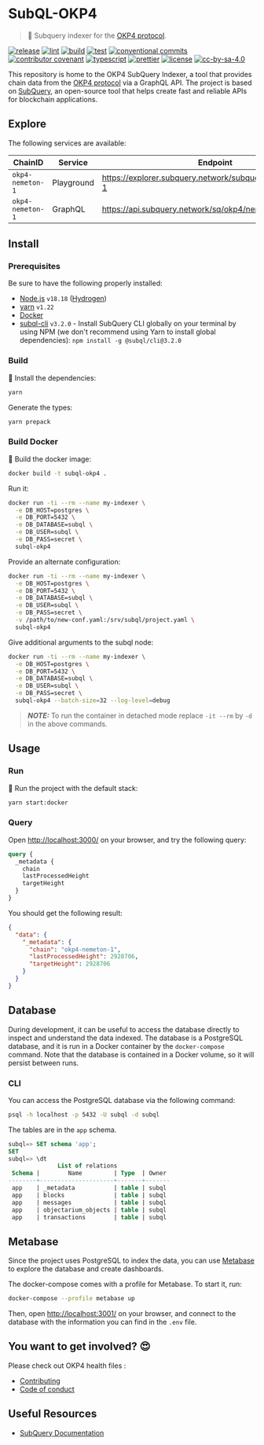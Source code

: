 # SubQL-OKP4

> 🔁 Subquery indexer for the [OKP4 protocol](https://okp4.network).

[![release](https://img.shields.io/github/v/release/okp4/subql-okp4?style=for-the-badge&logo=github)](https://github.com/okp4/subql-okp4/releases)
[![lint](https://img.shields.io/github/actions/workflow/status/okp4/subql-okp4/lint.yml?label=lint&style=for-the-badge&logo=github)](https://github.com/okp4/subql-okp4/actions/workflows/lint.yml)
[![build](https://img.shields.io/github/actions/workflow/status/okp4/subql-okp4/build.yml?branch=main&label=build&style=for-the-badge&logo=github)](https://github.com/okp4/subql-okp4/actions/workflows/build.yml)
[![test](https://img.shields.io/github/actions/workflow/status/okp4/dataverse-portal/test.yml?branch=main&label=test&style=for-the-badge&logo=github)](https://github.com/okp4/dataverse-portal/actions/workflows/test.yml)
[![conventional commits](https://img.shields.io/badge/Conventional%20Commits-1.0.0-yellow.svg?style=for-the-badge&logo=conventionalcommits)](https://conventionalcommits.org)
[![contributor covenant](https://img.shields.io/badge/Contributor%20Covenant-2.1-4baaaa.svg?style=for-the-badge)](https://github.com/okp4/.github/blob/main/CODE_OF_CONDUCT.md)
[![typescript](https://img.shields.io/badge/typescript-%23007ACC.svg?style=for-the-badge&logo=typescript&logoColor=white)](https://www.typescriptlang.org/)
[![prettier](https://img.shields.io/badge/prettier-1A2C34?style=for-the-badge&logo=prettier&logoColor=F7BA3E)](https://github.com/prettier/prettier)
[![license][bsd-3-clause-image]][bsd-3-clause]
[![cc-by-sa-4.0][cc-by-sa-image]][cc-by-sa]

This repository is home to the OKP4 SubQuery Indexer, a tool that provides chain data from the [OKP4 protocol](https://okp4.network) via a GraphQL API. The project is based on [SubQuery](https://subquery.network/), an open-source tool that helps create fast and reliable APIs for blockchain applications.

## Explore

The following services are available:

| ChainID          | Service    | Endpoint                                                    |
| ---------------- | ---------- | ----------------------------------------------------------- |
| `okp4-nemeton-1` | Playground | <https://explorer.subquery.network/subquery/okp4/nemeton-1> |
| `okp4-nemeton-1` | GraphQL    | <https://api.subquery.network/sq/okp4/nemeton-1>            |

## Install

### Prerequisites

Be sure to have the following properly installed:

- [Node.js](https://nodejs.org/en/) `v18.18` ([Hydrogen](https://nodejs.org/en/blog/release/v18.18.0/))
- [yarn](https://yarnpkg.com/) `v1.22`
- [Docker](https://www.docker.com/)
- [subql-cli](https://academy.subquery.network/run_publish/cli.html#installation) `v3.2.0` - Install SubQuery CLI globally on your terminal by using NPM (we don't recommend using Yarn to install global dependencies): `npm install -g @subql/cli@3.2.0`

### Build

🚚 Install the dependencies:

```sh
yarn
```

Generate the types:

```sh
yarn prepack
```

### Build Docker

🐳 Build the docker image:

```sh
docker build -t subql-okp4 .
```

Run it:

```sh
docker run -ti --rm --name my-indexer \
  -e DB_HOST=postgres \
  -e DB_PORT=5432 \
  -e DB_DATABASE=subql \
  -e DB_USER=subql \
  -e DB_PASS=secret \
  subql-okp4
```

Provide an alternate configuration:

```sh
docker run -ti --rm --name my-indexer \
  -e DB_HOST=postgres \
  -e DB_PORT=5432 \
  -e DB_DATABASE=subql \
  -e DB_USER=subql \
  -e DB_PASS=secret \
  -v /path/to/new-conf.yaml:/srv/subql/project.yaml \
  subql-okp4
```

Give additional arguments to the subql node:

```sh
docker run -ti --rm --name my-indexer \
  -e DB_HOST=postgres \
  -e DB_PORT=5432 \
  -e DB_DATABASE=subql \
  -e DB_USER=subql \
  -e DB_PASS=secret \
  subql-okp4 --batch-size=32 --log-level=debug
```

> **_NOTE:_** To run the container in detached mode replace `-it --rm` by `-d` in the above commands.

## Usage

### Run

🚀 Run the project with the default stack:

```sh
yarn start:docker
```

### Query

Open <http://localhost:3000/> on your browser, and try the following query:

```graphql
query {
  _metadata {
    chain
    lastProcessedHeight
    targetHeight
  }
}
```

You should get the following result:

```json
{
  "data": {
    "_metadata": {
      "chain": "okp4-nemeton-1",
      "lastProcessedHeight": 2928706,
      "targetHeight": 2928706
    }
  }
}
```

## Database

During development, it can be useful to access the database directly to inspect and understand the data indexed. The database is a PostgreSQL database, and it is run in a Docker container by the `docker-compose` command. Note that the database is contained in a Docker volume, so it will persist between runs.

### CLI

You can access the PostgreSQL database via the following command:

```sh
psql -h localhost -p 5432 -U subql -d subql
```

The tables are in the `app` schema.

```sql
subql=> SET schema 'app';
SET
subql=> \dt
              List of relations
 Schema |        Name         | Type  | Owner
--------+---------------------+-------+-------
 app    | _metadata           | table | subql
 app    | blocks              | table | subql
 app    | messages            | table | subql
 app    | objectarium_objects | table | subql
 app    | transactions        | table | subql
```

## Metabase

Since the project uses PostgreSQL to index the data, you can use [Metabase](https://www.metabase.com/) to explore the database and create dashboards.

The docker-compose comes with a profile for Metabase. To start it, run:

```sh
docker-compose --profile metabase up
```

Then, open <http://localhost:3001/> on your browser, and connect to the database with the information you can find in the `.env` file.

## You want to get involved? 😍

Please check out OKP4 health files :

- [Contributing](https://github.com/okp4/.github/blob/main/CONTRIBUTING.md)
- [Code of conduct](https://github.com/okp4/.github/blob/main/CODE_OF_CONDUCT.md)

## Useful Resources

- [SubQuery Documentation](https://academy.subquery.network/)

[bsd-3-clause]: https://opensource.org/licenses/BSD-3-Clause
[bsd-3-clause-image]: https://img.shields.io/badge/License-BSD_3--Clause-blue.svg?style=for-the-badge
[cc-by-sa]: https://creativecommons.org/licenses/by-sa/4.0/
[cc-by-sa-image]: https://i.creativecommons.org/l/by-sa/4.0/88x31.png
